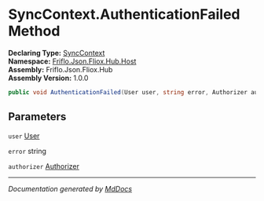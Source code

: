 ﻿<!--  
  <auto-generated>   
    The contents of this file were generated by a tool.  
    Changes to this file may be list if the file is regenerated  
  </auto-generated>   
-->

# SyncContext.AuthenticationFailed Method

**Declaring Type:** [SyncContext](../index.md)  
**Namespace:** [Friflo.Json.Fliox.Hub.Host](../../index.md)  
**Assembly:** Friflo.Json.Fliox.Hub  
**Assembly Version:** 1.0.0

```csharp
public void AuthenticationFailed(User user, string error, Authorizer authorizer);
```

## Parameters

`user`  [User](../../Auth/User/index.md)

`error`  string

`authorizer`  [Authorizer](../../Auth/Authorizer/index.md)

___

*Documentation generated by [MdDocs](https://github.com/ap0llo/mddocs)*
